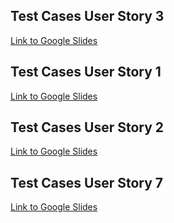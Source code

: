## Test Cases User Story 3

[Link to Google Slides](https://docs.google.com/presentation/d/1rkEcCSIcznmb-OZQsnaYGwe_ri9tOyDhajUXXJGpaWg/edit#slide=id.g297bc7e63f2_1_0)

## Test Cases User Story 1

[Link to Google Slides](https://docs.google.com/presentation/d/1LCCKh5l9Cvbjur5kVKiyi-cF5dWWzBbCLTKVx2_lpZA/edit#slide=id.g297f2c27d3a_0_1)

## Test Cases User Story 2

[Link to Google Slides](https://docs.google.com/presentation/d/1g7ahTicvDUdwpINiGLBMhFCIQClysEl8pmgMxWxEfUQ/edit?usp=sharing)

## Test Cases User Story 7

[Link to Google Slides](https://docs.google.com/presentation/d/18b7rv30-9nBkXpYLE_KdA2h9rkwz55jBpKU8F2Ne9vI/edit?usp=sharing)
